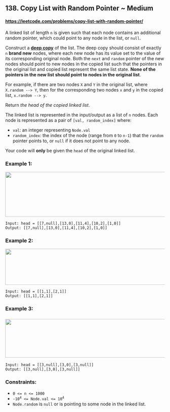 <h2>138. Copy List with Random Pointer ~ Medium</h2>

#### https://leetcode.com/problems/copy-list-with-random-pointer/

<p>A linked list of length <code>n</code> is given such that each node contains an additional random pointer, which could point to any node in the list, or <code>null</code>.</p>

<p>Construct a <a href="https://en.wikipedia.org/wiki/Object_copying#Deep_copy" target="_blank"><strong>deep copy</strong></a> of the list. The deep copy should consist of exactly <code>n</code> <strong>brand new</strong> nodes, where each new node has its value set to the value of its corresponding original node. Both the <code>next</code> and <code>random</code> pointer of the new nodes should point to new nodes in the copied list such that the pointers in the original list and copied list represent the same list state. <strong>None of the pointers in the new list should point to nodes in the original list</strong>.</p>

<p>For example, if there are two nodes <code>X</code> and <code>Y</code> in the original list, where <code>X.random --&gt; Y</code>, then for the corresponding two nodes <code>x</code> and <code>y</code> in the copied list, <code>x.random --&gt; y</code>.</p>

<p>Return <em>the head of the copied linked list</em>.</p>

<p>The linked list is represented in the input/output as a list of <code>n</code> nodes. Each node is represented as a pair of <code>[val, random_index]</code> where:</p>

<ul>
	<li><code>val</code>: an integer representing <code>Node.val</code></li>
	<li><code>random_index</code>: the index of the node (range from <code>0</code> to <code>n-1</code>) that the <code>random</code> pointer points to, or <code>null</code> if it does not point to any node.</li>
</ul>

<p>Your code will <strong>only</strong> be given the <code>head</code> of the original linked list.</p>


<h3>Example 1:</h3>
<img alt="" src="https://assets.leetcode.com/uploads/2019/12/18/e1.png" style="width: 700px; height: 142px;" />

```
Input: head = [[7,null],[13,0],[11,4],[10,2],[1,0]]
Output: [[7,null],[13,0],[11,4],[10,2],[1,0]]
```

<h3>Example 2:</h3>
<img alt="" src="https://assets.leetcode.com/uploads/2019/12/18/e2.png" style="width: 700px; height: 114px;" />

```
Input: head = [[1,1],[2,1]]
Output: [[1,1],[2,1]]
```

<h3>Example 3:</h3>

<h3><img alt="" src="https://assets.leetcode.com/uploads/2019/12/18/e3.png" style="width: 700px; height: 122px;" /></h3>

```
Input: head = [[3,null],[3,0],[3,null]]
Output: [[3,null],[3,0],[3,null]]
```


<h3>Constraints:</h3>

<ul>
	<li><code>0 &lt;= n &lt;= 1000</code></li>
	<li><code>-10<sup>4</sup> &lt;= Node.val &lt;= 10<sup>4</sup></code></li>
	<li><code>Node.random</code> is <code>null</code> or is pointing to some node in the linked list.</li>
</ul>

